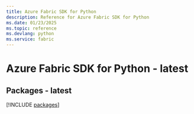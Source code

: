 ```yaml
---
title: Azure Fabric SDK for Python
description: Reference for Azure Fabric SDK for Python
ms.date: 01/23/2025
ms.topic: reference
ms.devlang: python
ms.service: fabric
---
```

# Azure Fabric SDK for Python - latest
## Packages - latest
[!INCLUDE [packages](fabric-index.md)]